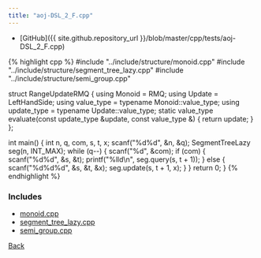 ```yaml
---
title: "aoj-DSL_2_F.cpp"
---
```


- [GitHub]({{ site.github.repository_url }}/blob/master/cpp/tests/aoj-DSL_2_F.cpp)

{% highlight cpp %}
#include "../include/structure/monoid.cpp"
#include "../include/structure/segment_tree_lazy.cpp"
#include "../include/structure/semi_group.cpp"

struct RangeUpdateRMQ {
  using Monoid = RMQ<long long>;
  using Update = LeftHandSide<long long>;
  using value_type = typename Monoid::value_type;
  using update_type = typename Update::value_type;
  static value_type evaluate(const update_type &update, const value_type &) {
    return update;
  }
};

int main() {
  int n, q, com, s, t, x;
  scanf("%d%d", &n, &q);
  SegmentTreeLazy<RangeUpdateRMQ> seg(n, INT_MAX);
  while (q--) {
    scanf("%d", &com);
    if (com) {
      scanf("%d%d", &s, &t);
      printf("%lld\n", seg.query(s, t + 1));
    }
    else {
      scanf("%d%d%d", &s, &t, &x);
      seg.update(s, t + 1, x);
    }
  }
  return 0;
}
{% endhighlight %}

### Includes

- [monoid.cpp](../include/structure/monoid)
- [segment_tree_lazy.cpp](../include/structure/segment_tree_lazy)
- [semi_group.cpp](../include/structure/semi_group)

[Back](..)
